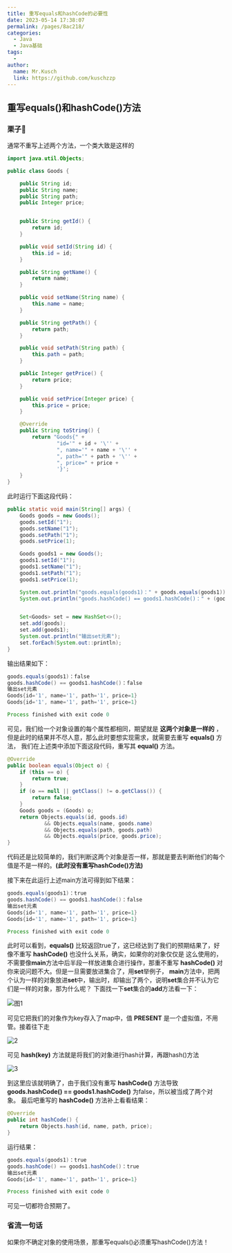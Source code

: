 ```yaml
---
title: 重写equals和hashCode的必要性
date: 2023-05-14 17:38:07
permalink: /pages/8ac218/
categories:
  - Java
  - Java基础
tags:
  - 
author: 
  name: Mr.Kusch
  link: https://github.com/kuschzzp
---
```

## 重写equals()和hashCode()方法

### 栗子🌰

通常不重写上述两个方法，一个类大致是这样的

```java
import java.util.Objects;

public class Goods {

    public String id;
    public String name;
    public String path;
    public Integer price;


    public String getId() {
        return id;
    }

    public void setId(String id) {
        this.id = id;
    }

    public String getName() {
        return name;
    }

    public void setName(String name) {
        this.name = name;
    }

    public String getPath() {
        return path;
    }

    public void setPath(String path) {
        this.path = path;
    }

    public Integer getPrice() {
        return price;
    }

    public void setPrice(Integer price) {
        this.price = price;
    }

    @Override
    public String toString() {
        return "Goods{" +
                "id='" + id + '\'' +
                ", name='" + name + '\'' +
                ", path='" + path + '\'' +
                ", price=" + price +
                '}';
    }
}

```

此时运行下面这段代码：

```java
public static void main(String[] args) {
    Goods goods = new Goods();
    goods.setId("1");
    goods.setName("1");
    goods.setPath("1");
    goods.setPrice(1);

    Goods goods1 = new Goods();
    goods1.setId("1");
    goods1.setName("1");
    goods1.setPath("1");
    goods1.setPrice(1);

    System.out.println("goods.equals(goods1)：" + goods.equals(goods1));
    System.out.println("goods.hashCode() == goods1.hashCode()：" + (goods.hashCode() == goods1.hashCode()));


    Set<Goods> set = new HashSet<>();
    set.add(goods);
    set.add(goods1);
    System.out.println("输出set元素");
    set.forEach(System.out::println);
}
```

输出结果如下：

```java
goods.equals(goods1)：false
goods.hashCode() == goods1.hashCode()：false
输出set元素
Goods{id='1', name='1', path='1', price=1}
Goods{id='1', name='1', path='1', price=1}

Process finished with exit code 0
```

可见，我们给一个对象设置的每个属性都相同，期望就是 **这两个对象是一样的** ，
但是此时的结果并不尽人意，那么此时要想实现需求，就需要去重写 **equals()** 方法，
我们在上述类中添加下面这段代码，重写其 **equal()** 方法。

```java
@Override
public boolean equals(Object o) {
    if (this == o) {
        return true;
    }
    if (o == null || getClass() != o.getClass()) {
        return false;
    }
    Goods goods = (Goods) o;
    return Objects.equals(id, goods.id)
            && Objects.equals(name, goods.name)
            && Objects.equals(path, goods.path)
            && Objects.equals(price, goods.price);
}
```

代码还是比较简单的，我们判断这两个对象是否一样，那就是要去判断他们的每个值是不是一样的。**(此时没有重写hashCode()方法)**

接下来在此运行上述main方法可得到如下结果：

```java
goods.equals(goods1)：true
goods.hashCode() == goods1.hashCode()：false
输出set元素
Goods{id='1', name='1', path='1', price=1}
Goods{id='1', name='1', path='1', price=1}

Process finished with exit code 0
```

此时可以看到，**equals()** 比较返回true了，这已经达到了我们的预期结果了，好像不重写 **hashCode()** 也没什么关系，确实，如果你的对象仅仅是
这么使用的，不需要像**main**方法中后半段一样放进集合进行操作，那重不重写 **hashCode()** 对你来说问题不大。但是一旦需要放进集合了，用**set**举例子，
**main**方法中，把两个认为一样的对象放进**set**中，输出时，却输出了两个，说明**set**集合并不认为它们是一样的对象，那为什么呢？
下面找一下**set**集合的**add**方法看一下：

![图1](https://img.superkusch.fun/docs/WeChatb5053bd79f6391bd75651cfbe84c2726.png)

可见它把我们的对象作为key存入了map中，值 **PRESENT** 是一个虚拟值，不用管。接着往下走

![2](https://img.superkusch.fun/docs/WeChat4fd21a5b8cc44f17cf3cc363913c5629.png)

可见 **hash(key)** 方法就是将我们的对象进行hash计算，再跟hash()方法

![3](https://img.superkusch.fun/docs/WeChate59c29d1cf96abf920724507cf1d5248.png)

到这里应该就明确了，由于我们没有重写 **hashCode()** 方法导致 **goods.hashCode() == goods1.hashCode()** 为false，所以被当成了两个对象。
最后吧重写的 **hashCode()** 方法补上看看结果：

```java
@Override
public int hashCode() {
    return Objects.hash(id, name, path, price);
}
```

运行结果：

```java
goods.equals(goods1)：true
goods.hashCode() == goods1.hashCode()：true
输出set元素
Goods{id='1', name='1', path='1', price=1}

Process finished with exit code 0
```

可见一切都符合预期了。

### 省流一句话

如果你不确定对象的使用场景，那重写equals()必须重写hashCode()方法！
